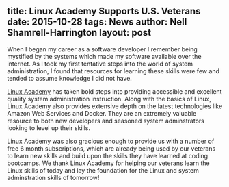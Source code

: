 title: Linux Academy Supports U.S. Veterans
date: 2015-10-28
tags: News
author: Nell Shamrell-Harrington
layout: post
---

When I began my career as a software developer I remember being mystified by the systems which made my software available over the internet.  As I took my first tentative steps into the world of system administration, I found that resources for learning these skills were few and tended to assume knowledge I did not have.

[Linux Academy](https://linuxacademy.com) has taken bold steps into providing accessible and excellent quality system administration instruction.  Along with the basics of Linux, Linux Academy also provides extensive depth on the latest technologies like Amazon Web Services and Docker.  They are an extremely valuable resource to both new developers and seasoned system adminstrators looking to level up their skills.

Linux Academy was also gracious enough to provide us with a number of free 6 month subscriptions, which are already being used by our veterans to learn new skills and build upon the skills they have learned at coding bootcamps.  We thank Linux Academy for helping our veterans learn the Linux skills of today and lay the foundation for the Linux and system adminstration skills of tomorrow!

